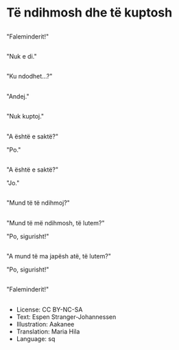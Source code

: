 # Të ndihmosh dhe të kuptosh

##
"Faleminderit!"

##
"Nuk e di."

##
"Ku ndodhet...?"

##
"Andej."

##
"Nuk kuptoj."

##
"A është e saktë?"

"Po."

##
"A është e saktë?"

"Jo."

##
"Mund të të ndihmoj?"

##
"Mund të më ndihmosh, të lutem?"

"Po, sigurisht!"

##
"A mund të ma japësh atë, të lutem?"

"Po, sigurisht!"

##
"Faleminderit!"

##
* License: CC BY-NC-SA
* Text: Espen Stranger-Johannessen
* Illustration: Aakanee
* Translation: Maria Hila
* Language: sq
